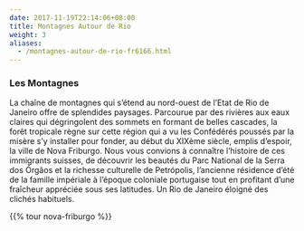 ```yaml
---
date: 2017-11-19T22:14:06+08:00
title: Montagnes Autour de Rio
weight: 3
aliases:
  - /montagnes-autour-de-rio-fr6166.html
---
```


### Les Montagnes
La chaîne de montagnes qui s’étend au nord-ouest de l’Etat de Rio de Janeiro offre de splendides paysages. Parcourue par des rivières aux eaux claires qui dégringolent des sommets en formant de belles cascades, la forêt tropicale règne sur cette région qui a vu les Confédérés poussés par la misère s’y installer pour fonder, au début du XIXème siècle, emplis d’espoir, la ville de Nova Friburgo.
Nous vous convions à connaître l’histoire de ces immigrants suisses, de découvrir les beautés du Parc National de la Serra dos Órgãos et la richesse culturelle de Petrópolis, l’ancienne résidence d’été de la famille impériale à l’époque coloniale portugaise tout en profitant d’une fraîcheur appréciée sous ses latitudes. Un Rio de Janeiro éloigné des clichés habituels.

{{% tour nova-friburgo %}}
